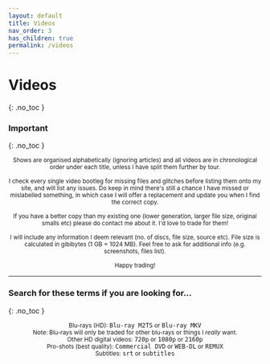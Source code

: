 ```yaml
---
layout: default
title: Videos
nav_order: 3
has_children: true
permalink: /videos
---
```


# Videos
{: .no_toc }

### Important
{: .no_toc }

<p align="center"><small>Shows are organised alphabetically (ignoring articles) and all videos are in chronological order under each title, unless I have split them further by tour.</small></p>

<p align="center"><small>I check every single video bootleg for missing files and glitches before listing them onto my site, and will list any issues. Do keep in mind there's still a chance I have missed or mislabelled something, in which case I will offer a replacement and update you when I find the correct copy.</small></p>

<p align="center"><small>If you have a better copy than my existing one (lower generation, larger file size, original smalls etc) please do contact me about it. I'd love to trade for them!</small></p>

<p align="center"><small>I will include any information I deem relevant (no. of discs, file size, source etc). File size is calculated in gibibytes (1 GB = 1024 MB). Feel free to ask for additional info (e.g. screenshots, files list).</small></p>

<p align="center"><small>Happy trading!</small></p>

---

### Search for these terms if you are looking for...
{: .no_toc }

<center><small>Blu-rays (HD): </small><code>Blu-ray M2TS</code><small> or </small><code>Blu-ray MKV</code></center>

<center><small>Note: Blu-rays will only be traded for other blu-rays or things I <i>really</i> want.</small></center>

<center><small>Other HD digital videos: </small><code>720p</code><small> or </small><code>1080p</code><small> or </small><code>2160p</code></center>

<center><small>Pro-shots (best quality): </small><code>Commercial DVD</code><small> or </small><code>WEB-DL</code><small> or </small><code>REMUX</code></center>

<center><small>Subtitles: </small><code>srt</code><small> or </small><code>subtitles</code></center>